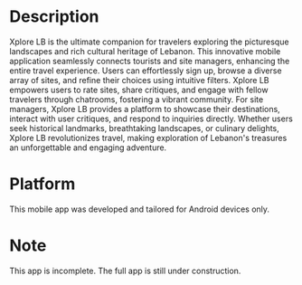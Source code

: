 # Description

Xplore LB is the ultimate companion for travelers exploring the picturesque landscapes and rich cultural heritage of Lebanon. This innovative mobile application seamlessly connects tourists and site managers, enhancing the entire travel experience. Users can effortlessly sign up, browse a diverse array of sites, and refine their choices using intuitive filters. Xplore LB empowers users to rate sites, share critiques, and engage with fellow travelers through chatrooms, fostering a vibrant community. For site managers, Xplore LB provides a platform to showcase their destinations, interact with user critiques, and respond to inquiries directly. Whether users seek historical landmarks, breathtaking landscapes, or culinary delights, Xplore LB revolutionizes travel, making exploration of Lebanon's treasures an unforgettable and engaging adventure.

# Platform

This mobile app was developed and tailored for Android devices only.

# Note

This app is incomplete. The full app is still under construction.
